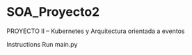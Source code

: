 # SOA_Proyecto2
PROYECTO II – Kubernetes y Arquitectura orientada a eventos

Instructions
Run main.py 


